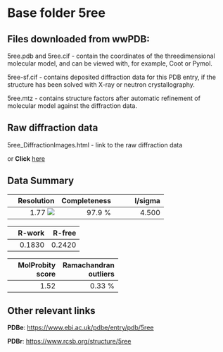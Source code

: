 # Base folder 5ree

## Files downloaded from wwPDB:

5ree.pdb and 5ree.cif - contain the coordinates of the threedimensional molecular model, and can be viewed with, for example, Coot or Pymol.

5ree-sf.cif - contains deposited diffraction data for this PDB entry, if the structure has been solved with X-ray or neutron crystallography.

5ree.mtz - contains structure factors after automatic refinement of molecular model against the diffraction data.

## Raw diffraction data

5ree_DiffractionImages.html - link to the raw diffraction data 

or **Click** [here](https://zenodo.org/record/3730629) 

## Data Summary
|   | Resolution | Completeness| I/sigma |
|---|-------------:|----------------:|--------------:|
|   |1.77 ![](https://github.com/thorn-lab/coronavirus_structural_task_force/blob/master/outreach/ang.svg)|97.9  %|<img width=50/>4.500|

|   | **R-work**| **R-free**   
|---|-------------:|----------------:|           
||0.1830|0.2420|

|   |**MolProbity<br>score**| **Ramachandran<br>outliers** 
|---|-------------:|----------------:|
||1.52|0.33 %|

## Other relevant links 
**PDBe**:  https://www.ebi.ac.uk/pdbe/entry/pdb/5ree
 
**PDBr**: https://www.rcsb.org/structure/5ree 


